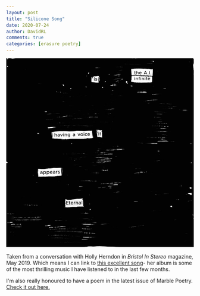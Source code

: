 ```yaml
---
layout: post
title: "Silicone Song"
date: 2020-07-24
author: DavidRL
comments: true
categories: [erasure poetry]
---
```

<img src="/assets/images/articles/ai.jpeg" class="responsive"><br>

Taken from a conversation with Holly Herndon in *Bristol In Stereo* magazine, May 2019. Which means I can link to [this excellent song](https://youtu.be/r4sROgbaeOs)- her album is some of the most thrilling music I have listened to in the last few months.

I'm also really honoured to have a poem in the latest issue of Marble Poetry. [Check it out here.](http://marblepoetry.com/product/issue-7/)
